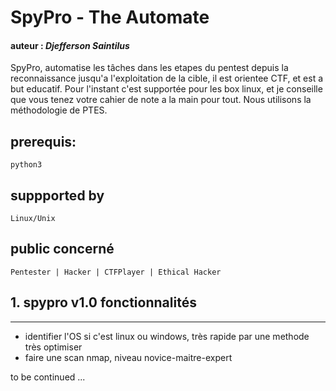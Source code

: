 # SpyPro - The Automate
#### auteur : *Djefferson Saintilus*

SpyPro, automatise les tâches dans les etapes du pentest depuis la reconnaissance jusqu'a l'exploitation
de la cible, il est orientee CTF, et est a but educatif. Pour l'instant c'est supportée pour les box linux, 
et je conseille que vous tenez votre cahier de note a la main pour tout. Nous utilisons la méthodologie de PTES.

 ## prerequis: 
`python3`

## suppported by
`Linux/Unix`

## public concerné
`Pentester | Hacker | CTFPlayer | Ethical Hacker`


## 1. spypro v1.0 fonctionnalités
_______________________________________________________
- identifier l'OS si c'est linux ou windows, très rapide par une methode très optimiser
- faire une scan nmap, niveau novice-maitre-expert

to be continued ...
